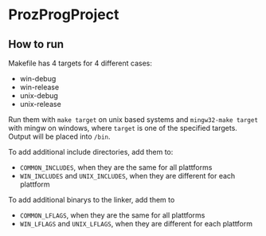 # ProzProgProject

## How to run
Makefile has 4 targets for 4 different cases:
- win-debug
- win-release
- unix-debug
- unix-release

Run them with `make target` on unix based systems and `mingw32-make target` with mingw on windows, where `target` is one of the specified targets. Output will be placed into `/bin`.

To add additional include directories, add them to:
- `COMMON_INCLUDES`, when they are the same for all plattforms
- `WIN_INCLUDES` and `UNIX_INCLUDES`, when they are different for each plattform

To add additional binarys to the linker, add them to
- `COMMON_LFLAGS`, when they are the same for all plattforms
- `WIN_LFLAGS` and `UNIX_LFLAGS`, when they are different for each plattform